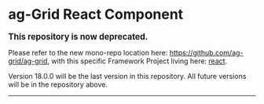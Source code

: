 
ag-Grid React Component
==============

<big>**This repository is now deprecated.**</big>

Please refer to the new mono-repo location here: https://github.com/ag-grid/ag-grid, with this specific Framework Project living here: [react](https://github.com/ag-grid/ag-grid/blob/master/community-modules/react/).

Version 18.0.0 will be the last version in this repository. All future versions will be in the repository above.

---
